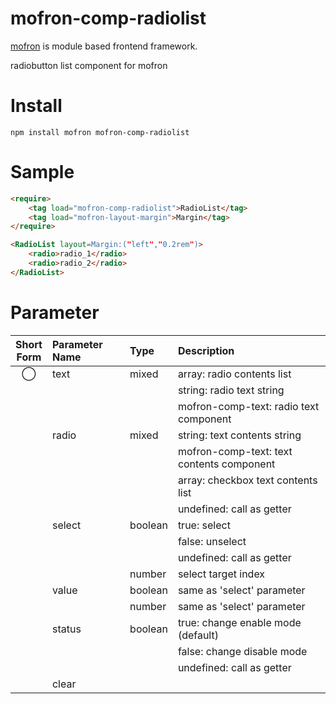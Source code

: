 # mofron-comp-radiolist
[mofron](https://mofron.github.io/mofron/) is module based frontend framework.

radiobutton list component for mofron


# Install
```
npm install mofron mofron-comp-radiolist
```

# Sample
```html
<require>
    <tag load="mofron-comp-radiolist">RadioList</tag>
    <tag load="mofron-layout-margin">Margin</tag>
</require>

<RadioList layout=Margin:("left","0.2rem")>
    <radio>radio_1</radio>
    <radio>radio_2</radio>
</RadioList>
```

# Parameter

| Short<br>Form | Parameter Name | Type | Description |
|:-------------:|:---------------|:-----|:------------|
| ◯  | text | mixed | array: radio contents list  |
| | | | string: radio text string |
| | | | mofron-comp-text: radio text component |
| | radio | mixed | string: text contents string |
| | | | mofron-comp-text: text contents component |
| | | | array: checkbox text contents list |
| | | | undefined: call as getter |
| | select | boolean | true: select |
| | | | false: unselect |
| | | | undefined: call as getter |
| | | number | select target index |
| | value | boolean | same as 'select' parameter |
| | | number | same as 'select' parameter |
| | status | boolean | true: change enable mode (default) |
| | | | false: change disable mode |
| | | | undefined: call as getter |
| | clear | ||


